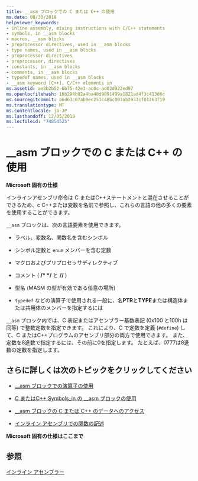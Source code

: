 ```yaml
---
title: __asm ブロックでの C または C++ の使用
ms.date: 08/30/2018
helpviewer_keywords:
- inline assembly, mixing instructions with C/C++ statements
- symbols, in __asm blocks
- macros, __asm blocks
- preprocessor directives, used in __asm blocks
- type names, used in __asm blocks
- preprocessor directives
- preprocessor, directives
- constants, in __asm blocks
- comments, in __asm blocks
- typedef names, used in __asm blocks
- __asm keyword [C++], C/C++ elements in
ms.assetid: ae8b2b52-6b75-42e3-ac0c-ad02d922ed97
ms.openlocfilehash: 16b298b92a4ba40d9091499a1821ad4f3c413d6c
ms.sourcegitcommit: a6d63c07ab9ec251c48bc003ab2933cf01263f19
ms.translationtype: MT
ms.contentlocale: ja-JP
ms.lasthandoff: 12/05/2019
ms.locfileid: "74854525"
---
```

# <a name="using-c-or-c-in-__asm-blocks"></a>__asm ブロックでの C または C++ の使用

**Microsoft 固有の仕様**

インラインアセンブリ命令は C またはC++ステートメントと混在させることができるため、c C++または変数を名前で参照し、これらの言語の他の多くの要素を使用することができます。

`__asm` ブロックは、次の言語要素を使用できます。

- ラベル、変数名、関数名を含むシンボル

- シンボル定数と `enum` メンバーを含む定数

- マクロおよびプリプロセッサディレクティブ

- コメント ( __/\* \*/__ と __//__ )

- 型名 (MASM の型が有効である任意の場所)

- `typedef` などの演算子で使用される一般に、名**PTR**と**TYPE**または構造体または共用体のメンバーを指定するには

`__asm` ブロック内では、C 表記またはアセンブラー基数表記 (0x100 と100h は同等) で整数定数を指定できます。 これにより、C で定数を定義 (`#define`) して、C またはC++プログラムのアセンブリ部分の両方で使用できます。 また、定数を8進数で指定するには、その前に0を指定します。 たとえば、0777は8進数の定数を指定します。

## <a name="what-do-you-want-to-know-more-about"></a>さらに詳しくは次のトピックをクリックしてください

- [__asm ブロックでの演算子の使用](../../assembler/inline/using-operators-in-asm-blocks.md)

- [C またはC++ Symbols_in の __asm ブロックの使用](../../assembler/inline/using-c-or-cpp-symbols-in-asm-blocks.md)

- [__asm ブロックの C または C++ のデータへのアクセス](../../assembler/inline/accessing-c-or-cpp-data-in-asm-blocks.md)

- [インライン アセンブリでの関数の記述](../../assembler/inline/writing-functions-with-inline-assembly.md)

**Microsoft 固有の仕様はここまで**

## <a name="see-also"></a>参照

[インライン アセンブラー](../../assembler/inline/inline-assembler.md)<br/>
